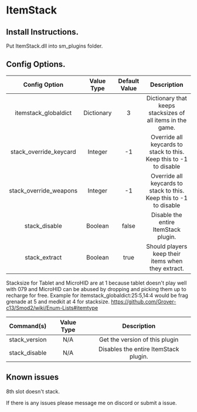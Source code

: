 # ItemStack

## Install Instructions.
Put ItemStack.dll into sm_plugins folder.


## Config Options.
| Config Option              | Value Type      | Default Value | Description |
|   :---:                    |     :---:       |    :---:      |    :---:    |
| itemstack_globaldict       | Dictionary      | 3             | Dictionary that keeps stacksizes of all items in the game. |
| stack_override_keycard     | Integer         | -1       | Override all keycards to stack to this. Keep this to -1 to disable |
| stack_override_weapons     | Integer         | -1       | Override all keycards to stack to this. Keep this to -1 to disable |
| stack_disable              | Boolean         | false    | Disable the entire ItemStack plugin. |
| stack_extract              | Boolean         | true     | Should players keep their items when they extract. |

Stacksize for Tablet and MicroHID are at 1 because tablet doesn't play well with 079 and MicroHID can be abused by dropping and picking them up to recharge for free.
Example for itemstack_globaldict:25:5,14:4 would be frag grenade at 5 and medkit at 4 for stacksize.
https://github.com/Grover-c13/Smod2/wiki/Enum-Lists#itemtype

| Command(s)                 | Value Type      | Description                              |
|   :---:                    |     :---:       |    :---:                                 |
| stack_version              | N/A             | Get the version of this plugin           |
| stack_disable              | N/A             | Disables the entire ItemStack plugin.    |

## Known issues
8th slot doesn't stack.

If there is any issues please message me on discord or submit a issue.
